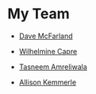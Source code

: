 # My Team

* [Dave McFarland](dave_mcfarland.md)

* [Wilhelmine Capre](wilhelmine_capre.md)

* [Tasneem Amreliwala](tasneem_amreliwala.md)

* [Allison Kemmerle](allison_kemmerle.md)
